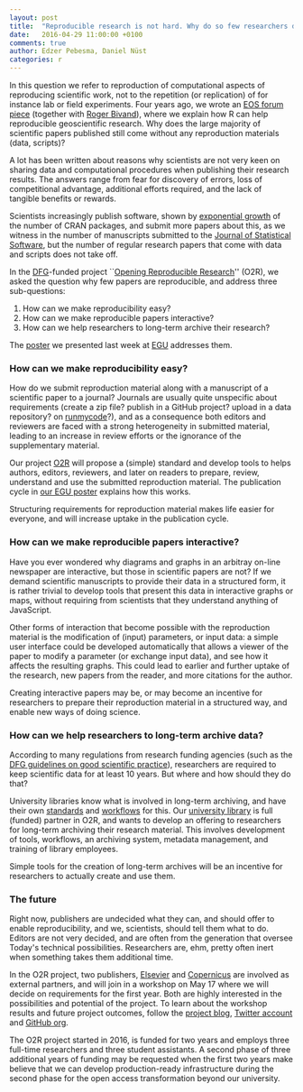 ```yaml
---
layout: post
title:  "Reproducible research is not hard. Why do so few researchers do it?"
date:   2016-04-29 11:00:00 +0100
comments: true
author: Edzer Pebesma, Daniel Nüst
categories: r
---
```


In this question we refer to reproduction of computational
aspects of reproducing scientific work, not to the repetition
(or replication) of for instance lab or field experiments.
Four years ago, we wrote an [EOS forum
piece](http://dx.doi.org/10.1029/2012EO160003) (together with [Roger Bivand](https://www.nhh.no/en/research-faculty/department-of-economics/sam/cv/bivand--roger-s.aspx)), where we explain
how R can help reproducible geoscientific research. Why does the
large majority of scientific papers published still come without any
reproduction materials (data, scripts)?

A lot has been written about reasons why scientists are not
very keen on sharing data and computational procedures when
publishing their research results. The answers range from
fear for discovery of errors, loss of competitional advantage,
additional efforts required, and the lack of tangible benefits or
rewards. 

Scientists increasingly publish software, shown by [exponential
growth](http://blog.revolutionanalytics.com/2016/04/a-segmented-model-of-cran-package-growth.html)
of the number of CRAN packages, and submit more papers about
this, as we witness in the number of manuscripts submitted to the
[Journal of Statistical Software](https://www.jstatsoft.org/),
but the number of regular research papers that come with data and
scripts does not take off.

In the [DFG](http://www.dfg.de/en/)-funded project ``[Opening
Reproducible Research](http://o2r.info)'' (O2R), we asked the
question why few papers are reproducible, and address three
sub-questions:

1. How can we make reproducibility easy? 
2. How can we make reproducible papers interactive? 
3. How can we help researchers to long-term archive their research?

The
[poster](http://presentations.copernicus.org/EGU2016-7396_presentation.pdf)
we presented last week at [EGU](http://egu2016.eu/) addresses them.

### How can we make reproducibility easy? 

How do we submit reproduction material along with a manuscript of
a scientific paper to a journal? Journals are usually quite
unspecific about requirements (create a zip file? publish in a GitHub project? upload in a data
repository? on [runmycode](http://runmycode.org/)?), and as a
consequence both editors and reviewers are faced with a strong
heterogeneity in submitted material, leading to an increase in
review efforts or the ignorance of the supplementary material.

Our project [O2R](http://o2r.info/) will propose a (simple)
standard and develop tools to helps authors, editors, reviewers,
and later on readers to prepare, review, understand and use the
submitted reproduction material. The publication cycle in 
[our EGU poster](http://presentations.copernicus.org/EGU2016-7396_presentation.pdf)
explains how this works.

Structuring requirements for reproduction material makes life easier
for everyone, and will increase uptake in the publication cycle.

### How can we make reproducible papers interactive? 

Have you ever wondered why diagrams and graphs in an arbitray on-line
newspaper are interactive, but those in scientific papers are not? If
we demand scientific manuscripts to provide their data in a
structured form, it is rather trivial to develop tools that present
this data in interactive graphs or maps, without requiring from
scientists that they understand anything of JavaScript.

Other forms of interaction that become possible with the reproduction
material is the modification of (input) parameters, or input data:
a simple user interface could be developed automatically that allows
a viewer of the paper to modify a parameter (or exchange input data),
and see how it affects the resulting graphs. This could lead to
earlier and further uptake of the research, new papers from the
reader, and more citations for the author.

Creating interactive papers may be, or may become an incentive for
researchers to prepare their reproduction material in a structured
way, and enable new ways of doing science.

### How can we help researchers to long-term archive data?

According to many regulations from research funding
agencies (such as the [DFG guidelines on good scientific
practice](http://www.dfg.de/foerderung/grundlagen_rahmenbedingungen/gwp/)),
researchers are required to keep scientific data for at least 10
years. But where and how should they do that?

University libraries know what is involved in long-term archiving, and
have their own [standards](https://en.wikipedia.org/wiki/BagIt) and
[workflows](https://en.wikipedia.org/wiki/Open_Archival_Information_System)
for this. Our [university library](http://ulb.uni-muenster.de/)
is full (funded) partner in O2R, and wants to develop an offering
to researchers for long-term archiving their research material.
This involves development of tools, workflows, an archiving system,
metadata management, and training of library employees.

Simple tools for the creation of long-term archives will be an
incentive for researchers to actually create and use them.

### The future

Right now, publishers are undecided what they can, and should offer
to enable reproducibility, and we, scientists, should tell them
what to do. Editors are not very decided, and are often from the
generation that oversee Today's technical possibilities. Researchers
are, ehm, pretty often inert when something takes them additional time.

In the O2R project, two publishers,
[Elsevier](http://www.elsevier.com/) and
[Copernicus](http://www.copernicus.org) are involved as external
partners, and will join in a workshop on May 17 where we will decide
on requirements for the first year. Both are highly interested in
the possibilities and potential of the project. To learn about the
workshop results and future project outcomes, follow the 
[project blog](http://o2r.info/), [Twitter account](https://twitter.com/o2r_project)
 and [GitHub org](https://github.com/o2r-project).

The O2R project started in 2016, is funded for two years and employs
three full-time researchers and three student assistants. A second
phase of three additional years of funding may be requested when the
first two years make believe that we can develop production-ready
infrastructure during the second phase for the open access
transformation beyond our university.
